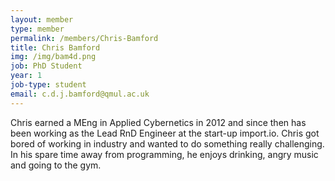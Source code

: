```yaml
---
layout: member
type: member
permalink: /members/Chris-Bamford
title: Chris Bamford
img: /img/bam4d.png
job: PhD Student
year: 1
job-type: student
email: c.d.j.bamford@qmul.ac.uk
---
```


Chris earned a MEng in Applied Cybernetics in 2012 and since then has been working as the Lead RnD Engineer at the start-up import.io.
Chris got bored of working in industry and wanted to do something really challenging.
In his spare time away from programming, he enjoys drinking, angry music and going to the gym.
